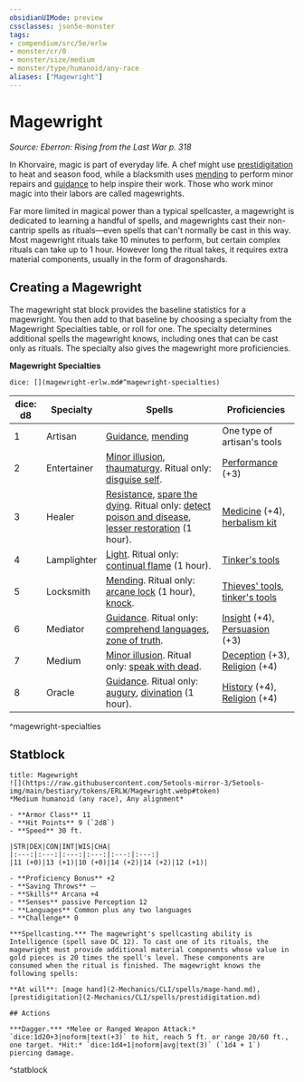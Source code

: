 ```yaml
---
obsidianUIMode: preview
cssclasses: json5e-monster
tags:
- compendium/src/5e/erlw
- monster/cr/0
- monster/size/medium
- monster/type/humanoid/any-race
aliases: ["Magewright"]
---
```

# Magewright
*Source: Eberron: Rising from the Last War p. 318*  

In Khorvaire, magic is part of everyday life. A chef might use [prestidigitation](2-Mechanics/CLI/spells/prestidigitation.md) to heat and season food, while a blacksmith uses [mending](2-Mechanics/CLI/spells/mending.md) to perform minor repairs and [guidance](2-Mechanics/CLI/spells/guidance.md) to help inspire their work. Those who work minor magic into their labors are called magewrights.

Far more limited in magical power than a typical spellcaster, a magewright is dedicated to learning a handful of spells, and magewrights cast their non-cantrip spells as rituals—even spells that can't normally be cast in this way. Most magewright rituals take 10 minutes to perform, but certain complex rituals can take up to 1 hour. However long the ritual takes, it requires extra material components, usually in the form of dragonshards.

## Creating a Magewright

The magewright stat block provides the baseline statistics for a magewright. You then add to that baseline by choosing a specialty from the Magewright Specialties table, or roll for one. The specialty determines additional spells the magewright knows, including ones that can be cast only as rituals. The specialty also gives the magewright more proficiencies.

**Magewright Specialties**

`dice: [](magewright-erlw.md#^magewright-specialties)`

| dice: d8 | Specialty | Spells | Proficiencies |
|----------|-----------|--------|---------------|
| 1 | Artisan | [Guidance](2-Mechanics/CLI/spells/guidance.md), [mending](2-Mechanics/CLI/spells/mending.md) | One type of artisan's tools |
| 2 | Entertainer | [Minor illusion](2-Mechanics/CLI/spells/minor-illusion.md), [thaumaturgy](2-Mechanics/CLI/spells/thaumaturgy.md). Ritual only: [disguise self](2-Mechanics/CLI/spells/disguise-self.md). | [Performance](2-Mechanics/CLI/rules/skills.md#Performance) (+3) |
| 3 | Healer | [Resistance](2-Mechanics/CLI/spells/resistance.md), [spare the dying](2-Mechanics/CLI/spells/spare-the-dying.md). Ritual only: [detect poison and disease](2-Mechanics/CLI/spells/detect-poison-and-disease.md), [lesser restoration](2-Mechanics/CLI/spells/lesser-restoration.md) (1 hour). | [Medicine](2-Mechanics/CLI/rules/skills.md#Medicine) (+4), [herbalism kit](2-Mechanics/CLI/items/herbalism-kit.md) |
| 4 | Lamplighter | [Light](2-Mechanics/CLI/spells/light.md). Ritual only: [continual flame](2-Mechanics/CLI/spells/continual-flame.md) (1 hour). | [Tinker's tools](2-Mechanics/CLI/items/tinkers-tools.md) |
| 5 | Locksmith | [Mending](2-Mechanics/CLI/spells/mending.md). Ritual only: [arcane lock](2-Mechanics/CLI/spells/arcane-lock.md) (1 hour), [knock](2-Mechanics/CLI/spells/knock.md). | [Thieves' tools](2-Mechanics/CLI/items/thieves-tools.md), [tinker's tools](2-Mechanics/CLI/items/tinkers-tools.md) |
| 6 | Mediator | [Guidance](2-Mechanics/CLI/spells/guidance.md). Ritual only: [comprehend languages](2-Mechanics/CLI/spells/comprehend-languages.md), [zone of truth](2-Mechanics/CLI/spells/zone-of-truth.md). | [Insight](2-Mechanics/CLI/rules/skills.md#Insight) (+4), [Persuasion](2-Mechanics/CLI/rules/skills.md#Persuasion) (+3) |
| 7 | Medium | [Minor illusion](2-Mechanics/CLI/spells/minor-illusion.md). Ritual only: [speak with dead](2-Mechanics/CLI/spells/speak-with-dead.md). | [Deception](2-Mechanics/CLI/rules/skills.md#Deception) (+3), [Religion](2-Mechanics/CLI/rules/skills.md#Religion) (+4) |
| 8 | Oracle | [Guidance](2-Mechanics/CLI/spells/guidance.md). Ritual only: [augury](2-Mechanics/CLI/spells/augury.md), [divination](2-Mechanics/CLI/spells/divination.md) (1 hour). | [History](2-Mechanics/CLI/rules/skills.md#History) (+4), [Religion](2-Mechanics/CLI/rules/skills.md#Religion) (+4) |
^magewright-specialties

## Statblock

```ad-statblock
title: Magewright
![](https://raw.githubusercontent.com/5etools-mirror-3/5etools-img/main/bestiary/tokens/ERLW/Magewright.webp#token)
*Medium humanoid (any race), Any alignment*

- **Armor Class** 11
- **Hit Points** 9 (`2d8`)
- **Speed** 30 ft.

|STR|DEX|CON|INT|WIS|CHA|
|:---:|:---:|:---:|:---:|:---:|:---:|
|11 (+0)|13 (+1)|10 (+0)|14 (+2)|14 (+2)|12 (+1)|

- **Proficiency Bonus** +2
- **Saving Throws** ⏤
- **Skills** Arcana +4
- **Senses** passive Perception 12
- **Languages** Common plus any two languages
- **Challenge** 0

***Spellcasting.*** The magewright's spellcasting ability is Intelligence (spell save DC 12). To cast one of its rituals, the magewright must provide additional material components whose value in gold pieces is 20 times the spell's level. These components are consumed when the ritual is finished. The magewright knows the following spells:

**At will**: [mage hand](2-Mechanics/CLI/spells/mage-hand.md), [prestidigitation](2-Mechanics/CLI/spells/prestidigitation.md)

## Actions

***Dagger.*** *Melee or Ranged Weapon Attack:* `dice:1d20+3|noform|text(+3)` to hit, reach 5 ft. or range 20/60 ft., one target. *Hit:* `dice:1d4+1|noform|avg|text(3)` (`1d4 + 1`) piercing damage.
```
^statblock